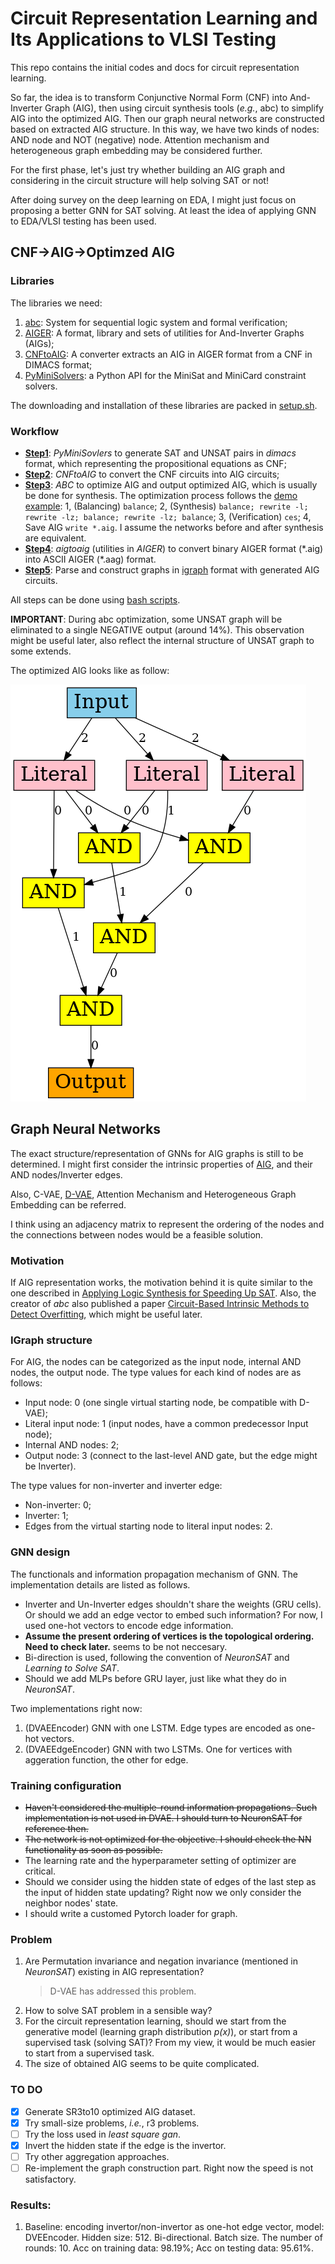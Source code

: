 # Circuit Representation Learning and Its Applications to VLSI Testing 
This repo contains the initial codes and docs for circuit representation learning.

So far, the idea is to transform Conjunctive Normal Form (CNF) into And-Inverter Graph (AIG), then using circuit synthesis tools (*e.g.*, abc) to simplify AIG into the optimized AIG. 
Then our graph neural networks are constructed based on extracted AIG structure. 
In this way, we have two kinds of nodes: AND node and NOT (negative) node. Attention mechanism and heterogeneous graph embedding may be considered further.

For the first phase, let's just try whether building an AIG graph and considering in the circuit structure will help solving SAT or not!

After doing survey on the deep learning on EDA, I might just focus on proposing a better GNN for SAT solving. At least the idea of applying GNN to EDA/VLSI testing has been used.

## CNF->AIG->Optimzed AIG
### Libraries
The libraries we need:
1. [abc](https://github.com/berkeley-abc/abc): System for sequential logic system and formal verification;
2. [AIGER](http://fmv.jku.at/aiger/): A format, library and sets of utilities for And-Inverter Graphs (AIGs);
3. [CNFtoAIG](http://fmv.jku.at/cnf2aig/): A converter extracts an AIG in AIGER format from a CNF in DIMACS format;
4. [PyMiniSolvers](https://github.com/liffiton/PyMiniSolvers): a Python API for the MiniSat and MiniCard constraint solvers.

The downloading and installation of these libraries are packed in [setup.sh](setup.sh).

### Workflow
* [**Step1**](scripts/gen_dimacs.sh): *PyMiniSovlers* to generate SAT and UNSAT pairs in *dimacs* format, which representing the propositional equations as CNF;
* [**Step2**](scripts/dimacs2aig.sh): *CNFtoAIG* to convert the CNF circuits into AIG circuits;
* [**Step3**](scripts/aig2aigabc.sh): *ABC* to optimize AIG and output optimized AIG, which is usually be done for synthesis. The optimization process follows the [demo example](https://github.com/berkeley-abc/abc/blob/master/src/demo.c): 1, (Balancing) `balance`; 2, (Synthesis) `balance; rewrite -l; rewrite -lz; balance; rewrite -lz; balance`; 3, (Verification) `ces`; 4, Save AIG `write *.aig`. I assume the networks before and after synthesis are equivalent.
* [**Step4**](scripts/aig2aigabc.sh): *aigtoaig* (utilities in *AIGER*) to convert binary AIGER format (\*.aig) into ASCII AIGER (\*.aag) format.
* [**Step5**](scripts/aigabc2igraph.sh): Parse and construct graphs in [igraph](https://github.com/igraph/python-igraph) format with generated AIG circuits.

All steps can be done using [bash scripts](scripts/data_gen.sh).

**IMPORTANT**: During abc optimization, some UNSAT graph will be eliminated to a single NEGATIVE output (around 14%). This observation might be useful later, also reflect the internal structure of UNSAT graph to some extends.

The optimized AIG looks like as follow:

![optimized AIG](figs/train_graph_id0.png)


## Graph Neural Networks
The exact structure/representation of GNNs for AIG graphs is still to be determined.
I might first consider the intrinsic properties of [AIG](https://en.wikipedia.org/wiki/And-inverter_graph), and their AND nodes/Inverter edges.

Also, C-VAE, [D-VAE](https://github.com/muhanzhang/D-VAE), Attention Mechanism and Heterogeneous Graph Embedding can be referred.

I think using an adjacency matrix to represent the ordering of the nodes and the connections between nodes would be a feasible solution.

### Motivation
If AIG representation works, the motivation behind it is quite similar to the one described in [Applying Logic Synthesis for Speeding Up SAT](https://www.researchgate.net/profile/Niklas_Een/publication/220944461_Applying_Logic_Synthesis_for_Speeding_Up_SAT/links/00b7d537cde06c8184000000.pdf). Also, the creator of *abc* also published a paper [Circuit-Based Intrinsic Methods to Detect Overfitting](http://proceedings.mlr.press/v119/chatterjee20a.html), which might be useful later.

### IGraph structure
For AIG, the nodes can be categorized as the input node, internal AND nodes, the output node. The type values for each kind of nodes are as follows:
* Input node: 0 (one single virtual starting node, be compatible with D-VAE);
* Literal input node: 1 (input nodes, have a common predecessor Input node);
* Internal AND nodes: 2;
* Output node: 3 (connect to the last-level AND gate, but the edge might be Inverter).

The type values for non-inverter and inverter edge:
* Non-inverter: 0;
* Inverter: 1;
* Edges from the virtual starting node to literal input nodes: 2.

### GNN design
The functionals and information propagation mechanism of GNN. The implementation details are listed as follows.
* Inverter and Un-Inverter edges shouldn't share the weights (GRU cells). Or should we add an edge vector to embed such information? For now, I used one-hot vectors to encode edge information.
* **Assume the present ordering of vertices is the topological ordering. Need to check later.** seems to be not neccesary.
* Bi-direction is used, following the convention of *NeuronSAT* and *Learning to Solve SAT*.
* Should we add MLPs before GRU layer, just like what they do in *NeuronSAT*.
  
Two implementations right now:
1. (DVAEEncoder) GNN with one LSTM. Edge types are encoded as one-hot vectors.
2. (DVAEEdgeEncoder) GNN with two LSTMs. One for vertices with aggeration function, the other for edge.

### Training configuration
* ~~Haven't considered the multiple-round information propagations. Such implementation is not used in DVAE. I should turn to NeuronSAT for reference then.~~
* ~~The network is not optimized for the objective. I should check the NN functionality as soon as possible.~~
* The learning rate and the hyperparameter setting of optimizer are critical.
* Should we consider using the hidden state of edges of the last step as the input of hidden state updating? Right now we only consider the neighbor nodes' state.
* I should write a customed Pytorch loader for graph.




### Problem
1. Are Permutation invariance and negation invariance (mentioned in *NeuronSAT*) existing in AIG representation? 
   > D-VAE has addressed this problem.
2. How to solve SAT problem in a sensible way?
3. For the circuit representation learning, should we start from the generative model (learning graph distribution *p(x)*), or start from a supervised task (solving SAT)? From my view, it would be much easier to start from a supervised task.
4. The size of obtained AIG seems to be quite complicated.

### TO DO
- [x] Generate SR3to10 optimized AIG dataset.
- [x] Try small-size problems, *i.e.*, r3 problems.
- [ ] Try the loss used in *least square gan*.
- [x] Invert the hidden state if the edge is the invertor.
- [ ] Try other aggregation approaches.
- [ ] Re-implement the graph construction part. Right now the speed is not satisfactory.

### Results:
1. Baseline: encoding invertor/non-invertor as one-hot edge vector, model: DVEEncoder. Hidden size: 512. Bi-directional. Batch size. The number of rounds: 10. Acc on training data: 98.19%; Acc on testing data: 95.61%.


